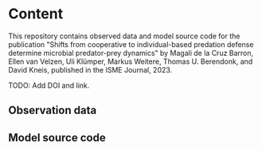# Content

This repository contains observed data and model source code for the publication
"Shifts from cooperative to individual-based predation defense determine microbial predator-prey dynamics" by
Magali de la Cruz Barron, Ellen van Velzen, Uli Klümper, Markus Weitere, Thomas U. Berendonk, and David Kneis,
published in the ISME Journal, 2023.

TODO: Add DOI and link.

## Observation data

## Model source code
